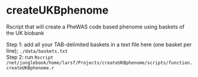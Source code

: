 # createUKBphenome
Rscript that will create a PheWAS code based phenome using baskets of the UK biobank

Step 1: add all your TAB-delimited baskets in a text file here (one basket per line); `./data/baskets.txt`  
Step 2: run `Rscript /net/junglebook/home/larsf/Projects/createUKBphenome/scripts/function.createUKBphenome.r`
